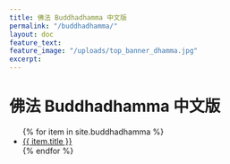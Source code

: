 ```yaml
---
title: 佛法 Buddhadhamma 中文版
permalink: "/buddhadhamma/"
layout: doc
feature_text: 
feature_image: "/uploads/top_banner_dhamma.jpg"
excerpt: 
---
```


# 佛法 Buddhadhamma 中文版

<ul>
  {% for item in site.buddhadhamma %}
    <li>
      <a href="{{ item.url | relative_url }}">{{ item.title }}</a>
      <!-- 你还可以显示其他信息，例如日期 -->
      <!-- <span> - {{ item.date | date: "%Y-%m-%d" }}</span> -->
    </li>
  {% endfor %}
</ul>